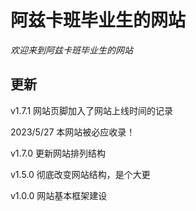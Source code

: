 # 阿兹卡班毕业生的网站
_欢迎来到阿兹卡班毕业生的网站_
## 更新
v1.7.1 网站页脚加入了网站上线时间的记录

2023/5/27 本网站被必应收录！

v1.7.0 更新网站排列结构

v1.5.0 彻底改变网站结构，是个大更

v1.0.0 网站基本框架建设
